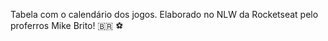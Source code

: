 Tabela com o calendário dos jogos. Elaborado no NLW da Rocketseat pelo proferros Mike Brito! :brazil: :soccer: